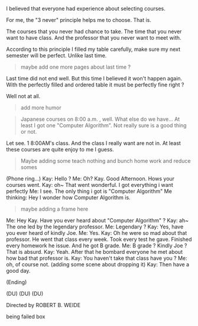 I believed that everyone had experience about selecting courses.

For me, the "3 never" principle helps me to choose.
That is.

The courses that you never had chance to take.
The time that you never want to have class.
And the professor that you never want to meet with.

According to this principle
I filled my table carefully, make sure my next semester will be perfect.
Unlike last time.

> maybe add one more pages about last time ?

Last time did not end well.
But this time I believed it won't happen again.
With the perfectly filled and ordered table it must be perfectly fine right ?

Well not at all.
> add more humor

> Japanese courses  on 8:00 a.m. , well.
> What else do we have...
> At least I got one "Computer Algorithm".
> Not really sure is a good thing or not.

Let see. 1 8:00AM's class. And the class I really want are not in.
At least these courses are quite enjoy to me I guess.


> Maybe adding some teach nothing and bunch home work and reduce somes
> 

(Phone ring...)
Kay: Hello ?
Me: Oh? Kay. Good Afternoon. Hows your courses went.
Kay: oh~ That went wonderful. I got everything i want perfectly
		Me: I see. The only thing i got is "Computer Algorithm"
Me thinking: Hey I wonder how Computer Algorithm is.
> maybe adding a frame here

Me: Hey Kay. Have you ever heard about "Computer Algorithm" ?
Kay:  ah~ The one led by the legendary professor.
Me: Legendary ?
Kay: Yes, have you ever heard of kindly Joe.
Me: Yes. 
Kay: Oh he were so mad about that professor. 
	He went that class every week. 
	Took every test he gave.
	Finished every homework he issue.
	And he got B grade.
Me: B grade ? Kindly Joe ? That is absurd.
Kay: Yeah. After that he bombard everyone he met about how bad that professor is.
Kay: You haven't take that class have you ? 
Me: oh, of course not.  (adding some scene about dropping it)
Kay: Then have a good day.

(Ending)

(DU)
(DU)
(DU)

Directed by
ROBERT B. WEIDE

being failed box


